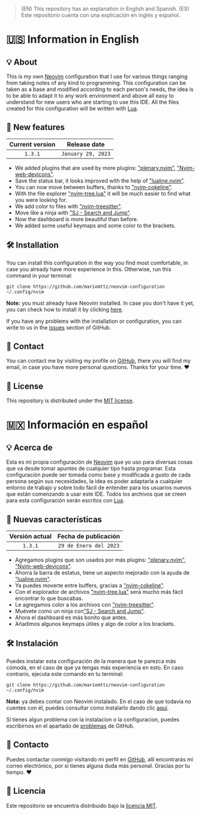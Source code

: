 > (EN) This repository has an explanation in English and Spanish. (ES) Este repositorio cuenta con una explicación en inglés y español.

# 🇺🇸 Information in English

## 💡 About
This is my own [Neovim](https://neovim.io/) configuration that I use for various things ranging from taking notes of any kind to programming. This configuration can be taken as a base and modified according to each person's needs, the idea is to be able to adapt it to any work environment and above all easy to understand for new users who are starting to use this IDE. All the files created for this configuration will be written with [Lua](https://www.lua.org/).

## 📰 New features

| Current version | Release date |
| :-------------: | :----------: |
| `1.3.1` | `January 29, 2023` |

- We added plugins that are used by more plugins: ["plenary.nvim"](https://github.com/nvim-lua/plenary.nvim), ["Nvim-web-devicons"](https://github.com/nvim-tree/nvim-web-devicons).
- Save the status bar, it looks improved with the help of ["lualine.nvim"](https://github.com/nvim-lualine/lualine.nvim).
- You can now move between buffers, thanks to ["nvim-cokeline"](https://github.com/noib3/nvim-cokeline).
- With the file explorer ["nvim-tree.lua"](https://github.com/nvim-tree/nvim-tree.lua) it will be much easier to find what you were looking for.
- We add color to files with ["nvim-treesitter"](https://github.com/nvim-treesitter/nvim-treesitter).
- Move like a ninja with ["SJ - Search and Jump"](https://github.com/woosaaahh/sj.nvim).
- Now the dashboard is more beautiful than before.
- We added some useful keymaps and some color to the brackets.

## 🛠 Installation
You can install this configuration in the way you find most comfortable, in case you already have more experience in this. Otherwise, run this command in your terminal:

```git
git clone https://github.com/mariomttz/neovim-configuration ~/.config/nvim
```

**Note:** you must already have Neovim installed. In case you don't have it yet, you can check how to install it by clicking [here](https://github.com/neovim/neovim/wiki/Installing-Neovim).

If you have any problems with the installation or configuration, you can write to us in the [issues](https://github.com/mariomttz/neovim-configuration/issues) section of GitHub.

## 📧 Contact
You can contact me by visiting my profile on [GitHub](https://github.com/mariomttz), there you will find my email, in case you have more personal questions. Thanks for your time. ❤

## 📃 License
This repository is distributed under the [MIT license](https://github.com/mariomttz/neovim-configuration/blob/master/LICENSE.md).

# 🇲🇽 Información en español

## 💡 Acerca de
Esta es mi propia configuración de [Neovim](https://neovim.io/) que yo uso para diversas cosas que va desde tomar apuntes de cualquier tipo hasta programar. Esta configuración puede ser tomada como base y modificada a gusto de cada persona según sus necesidades, la idea es poder adaptarla a cualquier entorno de trabajo y sobre todo fácil de entender para los usuarios nuevos que están comenzando a usar este IDE. Todos los archivos que se creen para esta configuración serán escritos con [Lua](https://www.lua.org/).

## 📰 Nuevas características

| Versión actual | Fecha de publicación |
| :------------: | :------------------: |
| `1.3.1` | `29 de Enero del 2023` |

- Agregamos plugins que son usados por más plugins: ["plenary.nvim"](https://github.com/nvim-lua/plenary.nvim), ["Nvim-web-devicons"](https://github.com/nvim-tree/nvim-web-devicons).
- Ahorra la barra de estatus, tiene un aspecto mejorado con la ayuda de ["lualine.nvim"](https://github.com/nvim-lualine/lualine.nvim).
- Ya puedes moverte entre buffers, gracias a ["nvim-cokeline"](https://github.com/noib3/nvim-cokeline).
- Con el explorador de archivos ["nvim-tree.lua"](https://github.com/nvim-tree/nvim-tree.lua) será mucho más fácil encontrar lo que buscabas.
- Le agregamos color a los archivos con ["nvim-treesitter"](https://github.com/nvim-treesitter/nvim-treesitter).
- Muévete como un ninja con["SJ - Search and Jump"](https://github.com/woosaaahh/sj.nvim).
- Ahora el dashboard es más bonito que antes.
- Añadimos algunos keymaps útiles y algo de color a los brackets.

## 🛠 Instalación
Puedes instalar esta configuración de la manera que te parezca más cómoda, en el caso de que ya tengas más experiencia en esto. En caso contrario, ejecuta este comando en tu terminal:

```git
git clone https://github.com/mariomttz/neovim-configuration ~/.config/nvim
```

**Nota:** ya debes contar con Neovim instalado. En el caso de que todavía no cuentes con él, puedes consultar como instalarlo dando clic [aquí](https://github.com/neovim/neovim/wiki/Installing-Neovim).

Si tienes algun problema con la instalacion o la configuracion, puedes escribirnos en el apartado de [problemas](https://github.com/mariomttz/neovim-configuration/issues) de GitHub.

## 📧 Contacto
Puedes contactar conmigo visitando mi perfil en [GitHub](https://github.com/mariomttz), allí encontrarás mi correo electrónico, por si tienes alguna duda más personal. Gracias por tu tiempo. ❤

## 📃 Licencia
Este repositorio se encuentra distribuido bajo la [licencia MIT](https://github.com/mariomttz/neovim-configuration/blob/master/LICENSE.md).
